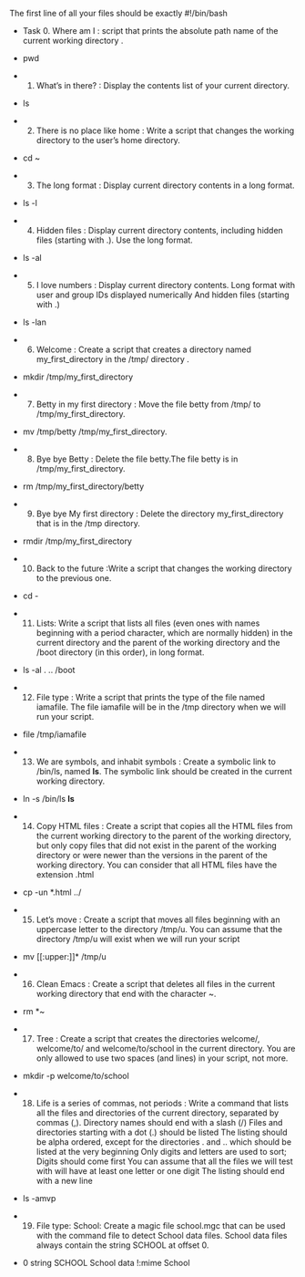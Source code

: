The first line of all your files should be exactly #!/bin/bash

- Task 0. Where am I :  script that prints the absolute path name of the current working directory .
+ pwd

- 1. What’s in there? : Display the contents list of your current directory.
+ ls

- 2. There is no place like home : Write a script that changes the working directory to the user’s home directory.
+ cd ~

- 3. The long format : Display current directory contents in a long format.
+ ls -l 

- 4. Hidden files : Display current directory contents, including hidden files (starting with .). Use the long format.
+ ls -al

- 5. I love numbers : Display current directory contents.
Long format
with user and group IDs displayed numerically
And hidden files (starting with .) 
+ ls -lan

- 6. Welcome : Create a script that creates a directory named my_first_directory in the /tmp/ directory .
+ mkdir /tmp/my_first_directory

- 7. Betty in my first directory : Move the file betty from /tmp/ to /tmp/my_first_directory.
+ mv /tmp/betty /tmp/my_first_directory.

- 8. Bye bye Betty : Delete the file betty.The file betty is in /tmp/my_first_directory.
+ rm /tmp/my_first_directory/betty

- 9. Bye bye My first directory : Delete the directory my_first_directory that is in the /tmp directory.
+ rmdir /tmp/my_first_directory

- 10. Back to the future :Write a script that changes the working directory to the previous one.
+ cd -

- 11. Lists: Write a script that lists all files (even ones with names beginning with a period character, which are normally hidden) in the current directory and the parent of the working directory and the /boot directory (in this order), in long format.
+ ls -al . .. /boot

- 12. File type : Write a script that prints the type of the file named iamafile. The file iamafile will be in the /tmp directory when we will run your script.  
+ file  /tmp/iamafile

- 13. We are symbols, and inhabit symbols : Create a symbolic link to /bin/ls, named __ls__. The symbolic link should be created in the current working directory.
+ ln -s /bin/ls __ls__ 

- 14. Copy HTML files : Create a script that copies all the HTML files from the current working directory to the parent of the working directory, but only copy files that did not exist in the parent of the working directory or were newer than the versions in the parent of the working directory.
You can consider that all HTML files have the extension .html 
+ cp -un *.html ../ 

- 15. Let’s move : Create a script that moves all files beginning with an uppercase letter to the directory /tmp/u.
You can assume that the directory /tmp/u will exist when we will run your script
+ mv [[:upper:]]* /tmp/u 

- 16. Clean Emacs : Create a script that deletes all files in the current working directory that end with the character ~.
+ rm *~

- 17. Tree : Create a script that creates the directories welcome/, welcome/to/ and welcome/to/school in the current directory.
You are only allowed to use two spaces (and lines) in your script, not more. 
+ mkdir -p welcome/to/school

- 18. Life is a series of commas, not periods : Write a command that lists all the files and directories of the current directory, separated by commas (,).
Directory names should end with a slash (/)
Files and directories starting with a dot (.) should be listed
The listing should be alpha ordered, except for the directories . and .. which should be listed at the very beginning
Only digits and letters are used to sort; Digits should come first
You can assume that all the files we will test with will have at least one letter or one digit
The listing should end with a new line
+ ls -amvp

- 19. File type: School: Create a magic file school.mgc that can be used with the command file to detect School data files. School data files always contain the string SCHOOL at offset 0.
+ 0	string	SCHOOL	School data
!:mime School  
